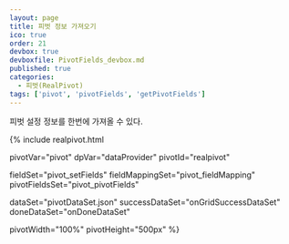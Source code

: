 ```yaml
---
layout: page
title: 피벗 정보 가져오기
ico: true
order: 21
devbox: true
devboxfile: PivotFields_devbox.md
published: true
categories:
  - 피벗(RealPivot)
tags: ['pivot', 'pivotFields', 'getPivotFields']
---
```


피벗 설정 정보를 한번에 가져올 수 있다.

<script>
var onGridSuccessDataSet = function(data, textStatus, jqXHR) {
    dataProvider.setRows(data);
    pivot.drawView();
}
var onDoneDataSet = function() {

}

var onSuccessColumnSet = function(data, textStatus, jqXHR) {
}  

</script>

{% include realpivot.html

  pivotVar="pivot"
  dpVar="dataProvider"
  pivotId="realpivot"

  fieldSet="pivot_setFields"
  fieldMappingSet="pivot_fieldMapping"
  pivotFieldsSet="pivot_pivotFields"

  dataSet="pivotDataSet.json"
  successDataSet="onGridSuccessDataSet"
  doneDataSet="onDoneDataSet"

  pivotWidth="100%"
  pivotHeight="500px" %}